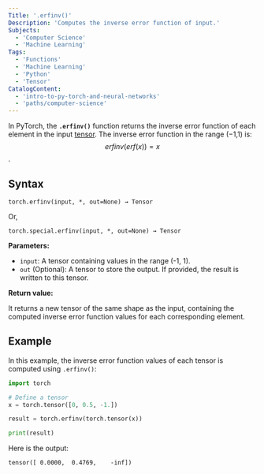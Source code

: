```yaml
---
Title: '.erfinv()'
Description: 'Computes the inverse error function of input.'
Subjects:
  - 'Computer Science'
  - 'Machine Learning'
Tags:
  - 'Functions'
  - 'Machine Learning'
  - 'Python'
  - 'Tensor'
CatalogContent:
  - 'intro-to-py-torch-and-neural-networks'
  - 'paths/computer-science'
---
```


In PyTorch, the **`.erfinv()`** function returns the inverse error function of each element in the input [tensor](https://www.codecademy.com/resources/docs/pytorch/tensors). The inverse error function in the range (−1,1) is: $$erfinv(erf(x))=x$$.

## Syntax

```pseudo
torch.erfinv(input, *, out=None) → Tensor
```

Or,

```pseudo
torch.special.erfinv(input, *, out=None) → Tensor
```

**Parameters:**

- `input`: A tensor containing values in the range (-1, 1).
- `out` (Optional): A tensor to store the output. If provided, the result is written to this tensor.

**Return value:**

It returns a new tensor of the same shape as the input, containing the computed inverse error function values for each corresponding element.

## Example

In this example, the inverse error function values of each tensor is computed using `.erfinv()`:

```py
import torch

# Define a tensor
x = torch.tensor([0, 0.5, -1.])

result = torch.erfinv(torch.tensor(x))

print(result)
```

Here is the output:

```shell
tensor([ 0.0000,  0.4769,    -inf])
```
